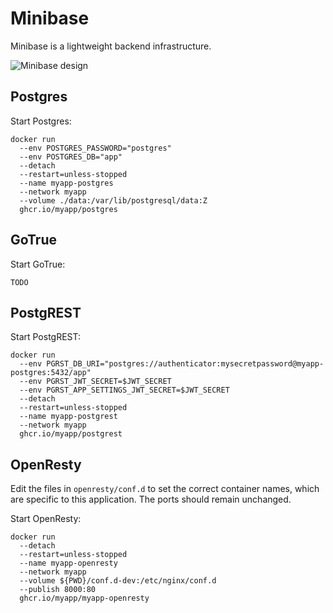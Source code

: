 # Minibase

Minibase is a lightweight backend infrastructure.

<img
  alt="Minibase design"
  style="margin: 0 auto;"
  src="https://github.com/explodinglabs/minibase/blob/main/architecture.png?raw=true"
/>

## Postgres

Start Postgres:

```console
docker run
  --env POSTGRES_PASSWORD="postgres"
  --env POSTGRES_DB="app"
  --detach
  --restart=unless-stopped
  --name myapp-postgres
  --network myapp
  --volume ./data:/var/lib/postgresql/data:Z
  ghcr.io/myapp/postgres
```

## GoTrue

Start GoTrue:

```console
TODO
```

## PostgREST

Start PostgREST:

```console
docker run
  --env PGRST_DB_URI="postgres://authenticator:mysecretpassword@myapp-postgres:5432/app"
  --env PGRST_JWT_SECRET=$JWT_SECRET
  --env PGRST_APP_SETTINGS_JWT_SECRET=$JWT_SECRET
  --detach
  --restart=unless-stopped
  --name myapp-postgrest
  --network myapp
  ghcr.io/myapp/postgrest
```

## OpenResty

Edit the files in `openresty/conf.d` to set the correct container names, which
are specific to this application. The ports should remain unchanged.

Start OpenResty:

```console
docker run
  --detach
  --restart=unless-stopped
  --name myapp-openresty
  --network myapp
  --volume ${PWD}/conf.d-dev:/etc/nginx/conf.d
  --publish 8000:80
  ghcr.io/myapp/myapp-openresty
```
